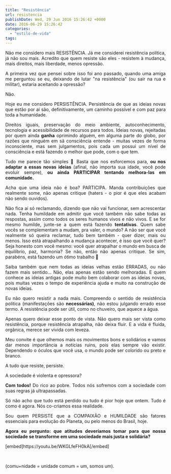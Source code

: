 ```yaml
---
title: "Resistência"
url: resistencia
publishDate: Wed, 29 Jun 2016 15:26:42 +0000
date: 2016-06-29 15:26:42
categories: 
  - "estilo-de-vida"
tags: 
---
```

<p style="text-align: justify;">Não me considero mais RESISTÊNCIA. Já me considerei resistência política, já não sou mais. Acredito que quem resiste são eles - resistem à mudança, mais direitos, mais liberdade, menos opressão.<!--more--></p>
<p style="text-align: justify;">A primeira vez que pensei sobre isso foi ano passado, quando uma amiga me perguntou se eu, deixando de lutar "na resistência" (ou sair na rua e militar), estaria aceitando a opressão?</p>
<p style="text-align: justify;">Não.</p>
<p style="text-align: justify;">Hoje eu me considero PERSISTÊNCIA. Persistência de que as ideias novas que estão por aí são, definitivamente, um caminho possível e com paz para toda a humanidade.</p>
<p style="text-align: justify;">Direitos iguais, preservação do meio ambiente, autoconhecimento, tecnologia e acessibilidade de recursos para todos. Ideias novas, rejeitadas por quem ainda <strong>ganha</strong> oprimindo alguém, em alguma parte do globo, por razões que ninguém em sã consciência entende - muitas vezes de forma inconsciente, mas sem julgamentos, pois cada um possui um nível de consciência e está fazendo o melhor que pode, com o que tem.</p>
<p style="text-align: justify;">Tudo me parece tão simples 🙂 Basta que nos esforcemos para, <strong>ou nos adaptar a essas novas ideias</strong> (afinal, não importa sua idade, você pode evoluir sempre), <strong>ou ainda PARTICIPAR tentando melhora-las em comunidade.</strong></p>
<p style="text-align: justify;">Acha que uma ideia não é boa? PARTICIPA. Manda contribuições que realmente some, não apenas critique (haters - o pior é que eles acabam não sendo ouvidos).</p>
<p style="text-align: justify;">Não fica aí só reclamando, dizendo que não vai funcionar, sem acrescentar nada. Tenha humildade em admitir que você também não sabe todas as respostas, assim como todos os seres humanos vivos e não vivos. E se for mesmo humilde, junte-se a quem está fazendo <strong>tentativas</strong>. Quem sabe vocês se complementam a mudam, pra valer, o mundo? A não ser que você realmente só queira reclamar, tudo bem também - quer dizer, mais ou menos. Isso está atrapalhando a mudança acontecer, é isso que você quer? Seja honesto com você mesmo: você quer atrapalhar o mundo em busca de equilíbrio, paz, harmonia? Se não, então não apenas critique. Se sim, parabéns, está fazendo um ótimo trabalho 🙂</p>
<p style="text-align: justify;">Saiba também que nem todas as ideias velhas estão ERRADAS, ou não fazem mais sentido... Não, elas apenas estão sendo melhoradas. E quem conhece as ideias antigas pode muito bem colaborar com as ideias novas, pois muitas vezes o tempo de experiência ajuda e muito na construção de novas ideias.</p>
<p style="text-align: justify;">Eu não quero resistir a nada mais. Compreendo o sentido de resistência política (manifestações são <strong>necessárias)</strong>, não estou julgando errado esse termo. A resistência pode ser útil, como no chuveiro, que aquece a água.</p>
<p style="text-align: justify;">Apenas quero deixar esse ponto de vista. Não quero mais ser vista como resistência, porque resistência atrapalha, não deixa fluir. E a vida é fluida, orgânica, merece ser vivida com leveza.</p>
<p style="text-align: justify;">Meu convite é que olhemos mais os movimentos bons e solidários e vamos dar menos importância a notícias ruins, pois elas sempre vão existir. Dependendo o óculos que você usa, o mundo pode ser colorido ou preto e branco.</p>
<p style="text-align: justify;">A tudo que resiste, persiste.</p>
<p style="text-align: justify;">A sociedade é violenta e opressora?</p>
<p style="text-align: justify;"><strong>Com todos!</strong> Do rico ao pobre. Todos nós sofremos com a sociedade com suas regras já ultrapassadas.</p>
<p style="text-align: justify;">Só não acho que tudo está perdido ou tudo é pior hoje que ontem. Tudo é como é agora. Nós co-criamos essa realidade.</p>
<p style="text-align: justify;">Sou quem PERSISTE que a COMPAIXÃO e HUMILDADE são fatores essenciais para evolução do Planeta, ou pelo menos do Brasil, hoje.</p>
<p style="text-align: justify;"><strong>Agora eu pergunto: que atitudes deveríamos tomar para que nossa sociedade se transforme em uma sociedade mais justa e solidária? </strong></p>
[embed]https://youtu.be/WKGLfeFH0kA[/embed]

&nbsp;
<p style="text-align: justify;">(comu+nidade = unidade comum = um, somos um).</p>
